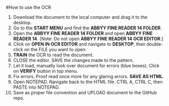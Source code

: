 #How to use the OCR

1. Download the document to the local computer and drag it to the desktop.
2. Go to the **START MENU** and find the **ABBYY FINE READER 14 FOLDER**.
3. Open the **ABBYY FINE READER 14 FOLDER** and open **ABBYY FINE READER 14**. [Note: Do not open **ABBYY FINE READER 14 OCR EDITOR**.]
4. Click on **OPEN IN OCR EDITOR** and navigate to **DESKTOP**, then double-click on the FILE you want to open.
5. **TRAIN** the OCR to read the document.
6. CLOSE the editor. SAVE the changes made to the pattern.
7. Let it load, manually look over document for errors (blue boxes). Click on **VERIFY** button in top menu.
8. Fix errors. Proof read once more for any glaring errors. **SAVE AS HTML**.
9. Open NOTEPAD. Navigate back to the HTML file. CTRL A, CTRL C, then PASTE into NOTEPAD.
10. Save as proper file convention and UPLOAD document to the GitHub repo.
